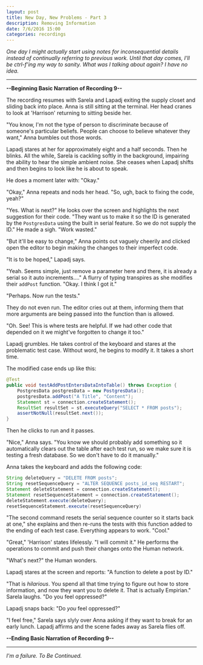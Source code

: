 ```yaml
---
layout: post
title: New Day, New Problems - Part 3
description: Removing Information
date: 7/6/2016 15:00
categories: recordings
---
```


*One day I might actually start using notes for inconsequential details instead of continually referring to previous work. Until that day comes, I'll be ctrl-f'ing my way to sanity. What was I talking about again? I have no idea.*

---

**--Beginning Basic Narration of Recording 9--**

The recording resumes with Sarela and Lapadj exiting the supply closet and sliding back into place. Anna is still sitting at the terminal. Her head cranes to look at 'Harrison' returning to sitting beside her.

"You know, I'm not the type of person to discriminate because of someone's particular beliefs. People can choose to believe whatever they want," Anna bumbles out those words.

Lapadj stares at her for approximately eight and a half seconds. Then he blinks. All the while, Sarela is cackling softly in the background, impairing the ability to hear the simple ambient noise. She ceases when Lapadj shifts and then begins to look like he is about to speak.

He does a moment later with: "Okay."

"Okay," Anna repeats and nods her head. "So, ugh, back to fixing the code, yeah?"

"Yes. What is next?" He looks over the screen and highlights the next suggestion for their code. "They want us to make it so the ID is generated by the `PostgresData` using the built in serial feature. So we do not supply the ID." He made a sigh. "Work wasted."

"But it'll be easy to change," Anna points out vaguely cheerily and clicked open the editor to begin making the changes to their imperfect code.

"It is to be hoped," Lapadj says.

"Yeah. Seems simple, just remove a parameter here and there, it is already a serial so it auto increments...." A flurry of typing transpires as she modifies their `addPost` function. "Okay. I think I got it."

"Perhaps. Now run the tests."

They do not even run. The editor cries out at them, informing them that more arguments are being passed into the function than is allowed.

"Oh. See! This is where tests are helpful. If we had other code that depended on it we might've forgotten to change it too."

Lapadj grumbles. He takes control of the keyboard and stares at the problematic test case. Without word, he begins to modify it. It takes a short time.

The modified case ends up like this:

```java
@Test
public void testAddPostEntersDataIntoTable() throws Exception {
    PostgresData postgresData = new PostgresData();
    postgresData.addPost("A Title", "Content");
    Statement st = connection.createStatement();
    ResultSet resultSet = st.executeQuery("SELECT * FROM posts");
    assertNotNull(resultSet.next());
}
```

Then he clicks to run and it passes.

"Nice," Anna says. "You know we should probably add something so it automatically clears out the table after each test run, so we make sure it is testing a fresh database. So we don't have to do it manually."

Anna takes the keyboard and adds the following code:

```java
String deleteQuery = "DELETE FROM posts";
String resetSequenceQuery = "ALTER SEQUENCE posts_id_seq RESTART";
Statement deleteStatement = connection.createStatement();
Statement resetSequenceStatement = connection.createStatement();
deleteStatement.execute(deleteQuery);
resetSequenceStatement.execute(resetSequenceQuery)
```

"The second command resets the serial sequence counter so it starts back at one," she explains and then re-runs the tests with this function added to the ending of each test case. Everything appears to work. "Cool."

"Great," 'Harrison' states lifelessly. "I will commit it." He performs the operations to commit and push their changes onto the Human network.

"What's next?" the Human wonders.

Lapadj stares at the screen and reports: "A function to delete a post by ID."

"That is *hilarious*. You spend all that time trying to figure out how to store information, and now they want you to delete it. That is actually Empirian." Sarela laughs. "Do you feel oppressed?"

Lapadj snaps back: "Do *you* feel oppressed?"

"I feel free," Sarela says slyly over Anna asking if they want to break for an early lunch. Lapadj affirms and the scene fades away as Sarela flies off.

**--Ending Basic Narration of Recording 9--**

---

*I'm a failure. To Be Continued.*
